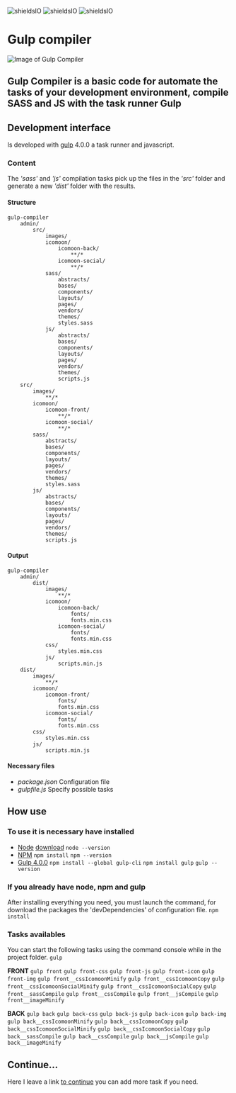 ![shieldsIO](https://img.shields.io/github/issues/beatrizsmerino/gulp-compiler)
![shieldsIO](https://img.shields.io/github/forks/beatrizsmerino/gulp-compiler)
![shieldsIO](https://img.shields.io/github/stars/beatrizsmerino/gulp-compiler)

# Gulp compiler

![Image of Gulp Compiler](README/images/gulp-logo-gulpfile-front-back.png)

## Gulp Compiler is a basic code for automate the tasks of your development environment, compile SASS and JS with the task runner Gulp

## Development interface

Is developed with [gulp](https://gulpjs.com/) 4.0.0 a task runner and javascript.

### Content

The _'sass'_ and _'js'_ compilation tasks pick up the files in the _'src'_ folder and generate a new _'dist'_ folder with the results.

#### Structure

```
gulp-compiler
    admin/
        src/
            images/
            icomoon/
                icomoon-back/
                    **/*
                icomoon-social/
                    **/*
            sass/
                abstracts/
                bases/
                components/
                layouts/
                pages/
                vendors/
                themes/
                styles.sass
            js/
                abstracts/
                bases/
                components/
                layouts/
                pages/
                vendors/
                themes/
                scripts.js
    src/
        images/
            **/*
        icomoon/
            icomoon-front/
                **/*
            icomoon-social/
                **/*
        sass/
            abstracts/
            bases/
            components/
            layouts/
            pages/
            vendors/
            themes/
            styles.sass
        js/
            abstracts/
            bases/
            components/
            layouts/
            pages/
            vendors/
            themes/
            scripts.js
```

#### Output

```
gulp-compiler
    admin/
        dist/
            images/
                **/*
            icomoon/
                icomoon-back/
                    fonts/
                    fonts.min.css
                icomoon-social/
                    fonts/
                    fonts.min.css
            css/
                styles.min.css
            js/
                scripts.min.js
    dist/
        images/
            **/*
        icomoon/
            icomoon-front/
                fonts/
                fonts.min.css
            icomoon-social/
                fonts/
                fonts.min.css
        css/
            styles.min.css
        js/
            scripts.min.js
```

#### Necessary files

-   _package.json_
     Configuration file
-   _gulpfile.js_
     Specify possible tasks

## How use

### To use it is necessary have installed

-   [Node](https://nodejs.org/es/)
    [download](https://nodejs.org/es/)
    `node --version`
-   [NPM](https://docs.npmjs.com/)
    `npm install`
    `npm --version`
-   [Gulp 4.0.0](https://gulpjs.com/)
    `npm install --global gulp-cli`
    `npm install gulp`
    `gulp --version`

### If you already have node, npm and gulp

After installing everything you need, you must launch the command, for download the packages the 'devDependencies' of configuration file.
`npm install`

### Tasks availables

You can start the following tasks using the command console while in the project folder.
`gulp`

**FRONT**
`gulp front`
`gulp front-css`
`gulp front-js`
`gulp front-icon`
`gulp front-img`
`gulp front__cssIcomoonMinify`
`gulp front__cssIcomoonCopy`
`gulp front__cssIcomoonSocialMinify`
`gulp front__cssIcomoonSocialCopy`
`gulp front__sassCompile`
`gulp front__cssCompile`
`gulp front__jsCompile`
`gulp front__imageMinify`

**BACK**
`gulp back`
`gulp back-css`
`gulp back-js`
`gulp back-icon`
`gulp back-img`
`gulp back__cssIcomoonMinify`
`gulp back__cssIcomoonCopy`
`gulp back__cssIcomoonSocialMinify`
`gulp back__cssIcomoonSocialCopy`
`gulp back__sassCompile`
`gulp back__cssCompile`
`gulp back__jsCompile`
`gulp back__imageMinify`

## Continue...

Here I leave a link [to continue](https://gulpjs.com/docs/en/getting-started/quick-start) you can add more task if you need.
